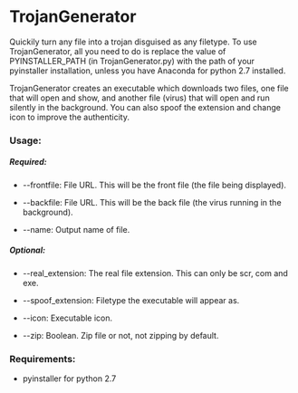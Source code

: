 # TrojanGenerator

Quickily turn any file into a trojan disguised as any filetype. To use TrojanGenerator, all you need to do is replace the value of PYINSTALLER_PATH (in TrojanGenerator.py) with the path of your pyinstaller installation, unless you have Anaconda for python 2.7 installed.

TrojanGenerator creates an executable which downloads two files, one file that will open and show, and another file (virus) that will open and run silently in the background. You can also spoof the extension and change icon to improve the authenticity.



### Usage:

##### Required:

* --frontfile: File URL. This will be the front file (the file being displayed).

* --backfile: File URL. This will be the back file (the virus running in the background).

* --name: Output name of file.

##### Optional:

* --real_extension: The real file extension. This can only be scr, com and exe.

* --spoof_extension:  Filetype the executable will appear as.

* --icon: Executable icon.

* --zip: Boolean. Zip file or not, not zipping by default.



### Requirements:

- pyinstaller for python 2.7






